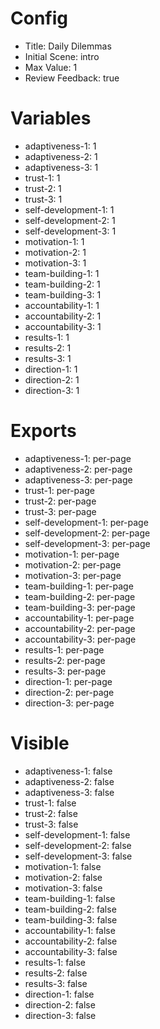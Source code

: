 # Config
 - Title: Daily Dilemmas
 - Initial Scene: intro
 - Max Value: 1
 - Review Feedback: true

# Variables
- adaptiveness-1: 1
- adaptiveness-2: 1
- adaptiveness-3: 1
- trust-1: 1
- trust-2: 1
- trust-3: 1
- self-development-1: 1
- self-development-2: 1
- self-development-3: 1
- motivation-1: 1
- motivation-2: 1
- motivation-3: 1
- team-building-1: 1
- team-building-2: 1
- team-building-3: 1
- accountability-1: 1
- accountability-2: 1
- accountability-3: 1
- results-1: 1
- results-2: 1
- results-3: 1
- direction-1: 1
- direction-2: 1
- direction-3: 1


# Exports
- adaptiveness-1: per-page
- adaptiveness-2: per-page
- adaptiveness-3: per-page
- trust-1: per-page
- trust-2: per-page
- trust-3: per-page
- self-development-1: per-page
- self-development-2: per-page
- self-development-3: per-page
- motivation-1: per-page
- motivation-2: per-page
- motivation-3: per-page
- team-building-1: per-page
- team-building-2: per-page
- team-building-3: per-page
- accountability-1: per-page
- accountability-2: per-page
- accountability-3: per-page
- results-1: per-page
- results-2: per-page
- results-3: per-page
- direction-1: per-page
- direction-2: per-page
- direction-3: per-page


# Visible
- adaptiveness-1: false
- adaptiveness-2: false
- adaptiveness-3: false
- trust-1: false
- trust-2: false
- trust-3: false
- self-development-1: false
- self-development-2: false
- self-development-3: false
- motivation-1: false
- motivation-2: false
- motivation-3: false
- team-building-1: false
- team-building-2: false
- team-building-3: false
- accountability-1: false
- accountability-2: false
- accountability-3: false
- results-1: false
- results-2: false
- results-3: false
- direction-1: false
- direction-2: false
- direction-3: false

